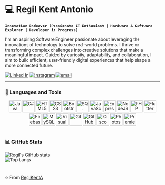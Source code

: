 # 💻 Regil Kent Antonio

**`Innovation Endeavor (Passionate IT Enthusiast | Hardware & Software Explorer | Developer in Progress)`**

I'm an aspiring Software Engineer passionate about leveraging the innovations of technology to solve real-world problems. I thrive on transforming complex challenges into creative solutions that make a meaningful impact. Guided by curiosity, adaptability, and collaboration, I aim to build efficient, user-friendly digital experiences that help shape a more connected future.

   <p align="left">
      <a href="https://linkedin.com/in/regil-kent-antonio">
         <img alt="Linked In" title="Linked In" src="https://custom-icon-badges.demolab.com/badge/LinkedIn-Connect-0077B5?style=for-the-badge&logo=linkedin&logoColor=white"/></a> 
      <a href="https://www.instagram.com/xregill/">
  <img alt="Instagram" title="Follow me on Instagram" 
       src="https://img.shields.io/badge/Instagram-E4405F?style=for-the-badge&logo=instagram&logoColor=white"/></a>
      <a href="regilkentantonio@gmail.com">
  <img alt="email" title="Email me" 
       src="https://img.shields.io/badge/Email-D14836?style=for-the-badge&logo=gmail&logoColor=white"/>
      </a>
      
   </p>

---

### 🧰 Languages and Tools

<p align="center">
  <img alt="Java" width="40px" src="https://cdn.jsdelivr.net/gh/devicons/devicon/icons/java/java-original.svg"/>
  <img alt="C#" width="40px" src="https://cdn.jsdelivr.net/gh/devicons/devicon/icons/csharp/csharp-original.svg"/>
  <img alt="HTML5" width="40px" src="https://cdn.jsdelivr.net/gh/devicons/devicon/icons/html5/html5-original.svg"/>
  <img alt="CSS3" width="40px" src="https://cdn.jsdelivr.net/gh/devicons/devicon/icons/css3/css3-original.svg"/>
  <img alt="Bootstrap" width="40px" src="https://cdn.jsdelivr.net/gh/devicons/devicon/icons/bootstrap/bootstrap-original.svg"/>
  <img alt="SQL Server" width="40px" src="https://img.icons8.com/color/48/000000/microsoft-sql-server.png"/>
  <img alt="JavaScript" width="40px" src="https://cdn.jsdelivr.net/gh/devicons/devicon/icons/javascript/javascript-original.svg"/>
  <img alt="ExpressJS" width="40px" src="https://cdn.jsdelivr.net/gh/devicons/devicon/icons/express/express-original.svg"/>
  <img alt="NodeJS" width="40px" src="https://cdn.jsdelivr.net/gh/devicons/devicon/icons/nodejs/nodejs-original.svg"/>
  <img alt="PHP" width="40px" src="https://cdn.jsdelivr.net/gh/devicons/devicon/icons/php/php-original.svg"/>
  <img alt="Flutter" width="40px" src="https://cdn.jsdelivr.net/gh/devicons/devicon/icons/flutter/flutter-original.svg"/>
  <img alt="Firebase" width="40px" src="https://cdn.jsdelivr.net/gh/devicons/devicon/icons/firebase/firebase-plain.svg"/>
  <img alt="MySQL" width="40px" src="https://cdn.jsdelivr.net/gh/devicons/devicon/icons/mysql/mysql-original.svg"/>
  <img alt="Visual Studio" width="40px" src="https://img.icons8.com/color/48/000000/visual-studio.png"/>
  <img alt="Git" width="40px" src="https://cdn.jsdelivr.net/gh/devicons/devicon/icons/git/git-original.svg"/>
  <img alt="GitHub" width="40px" src="https://img.icons8.com/fluency/48/000000/github.png"/>
  <img alt="Cisco" width="40px" src="https://upload.wikimedia.org/wikipedia/commons/0/08/Cisco_logo_blue_2016.svg"/>
  <img alt="Photoshop" width="40px" src="https://img.icons8.com/color/48/000000/adobe-photoshop.png"/>
  <img alt="Premiere Pro" width="40px" src="https://img.icons8.com/color/48/000000/adobe-premiere-pro.png"/>
</p>

#

### 📊 GitHub Stats
![Regil's GitHub stats](https://github-readme-stats.vercel.app/api?username=RegilKentA&show_icons=true&theme=tokyonight)  
![Top Langs](https://github-readme-stats.vercel.app/api/top-langs/?username=RegilKentA&layout=compact&theme=tokyonight)

#

⭐️ From [RegilKentA](https://github.com/RegilKentA)

<!--
**RegilKentA/RegilKentA** is a ✨ _special_ ✨ repository because its `README.md` (this file) appears on your GitHub profile.

Here are some ideas to get you started:

- 🔭 I’m currently working on ...
- 🌱 I’m currently learning ...
- 👯 I’m looking to collaborate on ...
- 🤔 I’m looking for help with ...
- 💬 Ask me about ...
- 📫 How to reach me: ...
- 😄 Pronouns: ...
- ⚡ Fun fact: ...
-->
